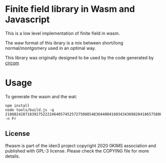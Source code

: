 # Finite field library in Wasm and Javascript

This is a low level implementation of finite field in wasm.

The waw format of this ibrary is a mix between short/long  normal/montgomery used
in an optimal way.

This library was originally designed to be used by the code generated by [circom](https://github.com/iden3/circom)

# Usage

To generate the wasm and the wat:

```
npm install
node tools/build.js -q 21888242871839275222246405745257275088548364400416034343698204186575808495617 -n Fr
```

## License

ffwasm is part of the iden3 project copyright 2020 0KIMS association and published with GPL-3 license. Please check the COPYING file for more details.
